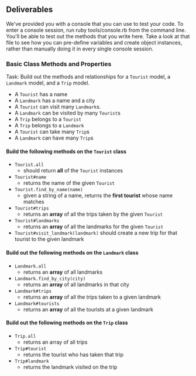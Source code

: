 ## Deliverables

We've provided you with a console that you can use to test your code. To enter a console session, run ruby tools/console.rb from the command line. You'll be able to test out the methods that you write here. Take a look at that file to see how you can pre-define variables and create object instances, rather than manually doing it in every single console session.

### Basic Class Methods and Properties

Task:  Build out the methods and relationships for a `Tourist` model, a `Landmark` model, and a `Trip` model.

- A `Tourist` has a name
- A `Landmark` has a name and a city
- A `Tourist` can visit many `Landmark`s.
- A `Landmark` can be visited by many `Tourist`s
- A `Trip` belongs to a `Tourist`
- A `Trip` belongs to a `Landmark`
- A `Tourist` can take many `Trip`s
- A `Landmark` can have many `Trip`s

#### Build the following methods on the `Tourist` class

- `Tourist.all`
  - should return **all** of the `Tourist` instances
- `Tourist#name`
  - returns the name of the given `Tourist`
- `Tourist.find_by_name(name)`
  - given a string of a name, returns the **first tourist** whose  name matches
- `Tourist#trips`
  - returns an **array** of all the trips taken by the given `Tourist`
- `Tourist#landmarks`
  - returns an **array** of all the landmarks for the given `Tourist`
- `Tourist#visit_landmark(landmark)` should create a new trip for that tourist to the given landmark

#### Build out the following methods on the `Landmark` class

- `Landmark.all`
  - returns an **array** of all landmarks
- `Landmark.find_by_city(city)`
  - returns an **array** of all landmarks in that city
- `Landmark#trips`
  - returns an **array** of all the trips taken to a given landmark
- `Landmark#tourists`
  - returns an **array** of all the tourists at a given landmark

#### Build out the following methods on the `Trip` class

- `Trip.all`
  - returns an array of all trips
- `Trip#tourist`
  - returns the tourist who has taken that trip
- `Trip#landmark`
  - returns the landmark visited on the trip

